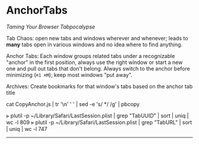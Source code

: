 # AnchorTabs
_Taming Your Browser Tabpocalypse_

Tab Chaos: open new tabs and windows wherever and whenever; leads to **many** tabs open in various windows and no idea where to find anything.

Anchor Tabs: Each window groups related tabs under a recognizable "anchor" in the first position, always use the right window or start a new one and pull out tabs that don't belong.  Always switch to the anchor before minimizing (`⌘1 ⌘M`); keep most windows "put away".

Archives: Create bookmarks for that window's tabs based on the anchor tab title

cat CopyAnchor.js | tr '\n' ' ' | sed -e 's/  */ /g' | pbcopy


⫸ plutil -p ~/Library/Safari/LastSession.plist | grep "TabUUID" | sort | uniq | wc -l
809
⫸ plutil -p ~/Library/Safari/LastSession.plist | grep "TabURL" | sort | uniq | wc -l
747

---
